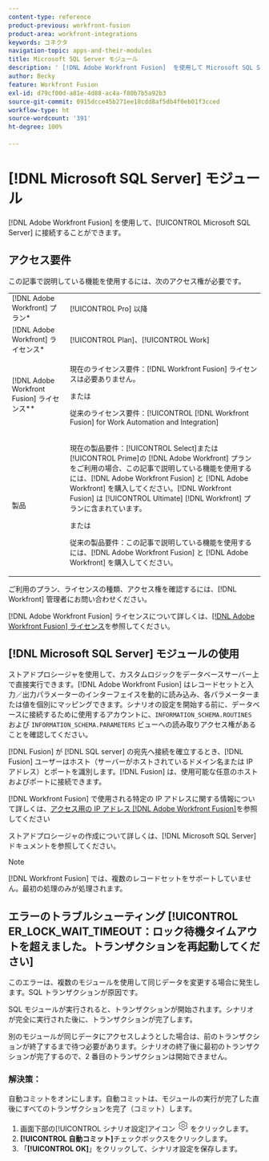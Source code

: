 ```yaml
---
content-type: reference
product-previous: workfront-fusion
product-area: workfront-integrations
keywords: コネクタ
navigation-topic: apps-and-their-modules
title: Microsoft SQL Server モジュール
description: ' [!DNL Adobe Workfront Fusion]  を使用して Microsoft SQL Server に接続することができます。'
author: Becky
feature: Workfront Fusion
exl-id: d79cf00d-a81e-4d88-ac4a-f80b7b5a92b3
source-git-commit: 0915dcce45b271ee18cdd8af5db4f0eb01f3cced
workflow-type: ht
source-wordcount: '391'
ht-degree: 100%

---
```


# [!DNL Microsoft SQL Server] モジュール

[!DNL Adobe Workfront Fusion] を使用して、[!UICONTROL Microsoft SQL Server] に接続することができます。

## アクセス要件

この記事で説明している機能を使用するには、次のアクセス権が必要です。

<table style="table-layout:auto"> 
 <col> 
 <col> 
 <tbody> 
  <tr> 
   <td role="rowheader">[!DNL Adobe Workfront] プラン*</td>
  <td> <p>[!UICONTROL Pro] 以降</p> </td>
  </tr> 
  <tr data-mc-conditions=""> 
   <td role="rowheader">[!DNL Adobe Workfront] ライセンス*</td>
   <td> <p>[!UICONTROL Plan]、[!UICONTROL Work]</p> </td> 
  </tr> 
  <tr> 
   <td role="rowheader">[!DNL Adobe Workfront Fusion] ライセンス**</td> 
   <td>
   <p>現在のライセンス要件：[!DNL Workfront Fusion] ライセンスは必要ありません。</p>
   <p>または</p>
   <p>従来のライセンス要件：[!UICONTROL [!DNL Workfront Fusion] for Work Automation and Integration] </p>
   </td> 
  </tr> 
  <tr> 
   <td role="rowheader">製品</td> 
   <td>
   <p>現在の製品要件：[!UICONTROL Select]または[!UICONTROL Prime]の [!DNL Adobe Workfront] プランをご利用の場合、この記事で説明している機能を使用するには、[!DNL Adobe Workfront Fusion] と [!DNL Adobe Workfront] を購入してください。[!DNL Workfront Fusion] は [!UICONTROL Ultimate] [!DNL Workfront] プランに含まれています。</p>
   <p>または</p>
   <p>従来の製品要件：この記事で説明している機能を使用するには、[!DNL Adobe Workfront Fusion] と [!DNL Adobe Workfront] を購入してください。</p>
   </td> 
  </tr> 
 </tbody> 
</table>

ご利用のプラン、ライセンスの種類、アクセス権を確認するには、[!DNL Workfront] 管理者にお問い合わせください。

[!DNL Adobe Workfront Fusion] ライセンスについて詳しくは、[[!DNL Adobe Workfront Fusion] ライセンス](../../workfront-fusion/get-started/license-automation-vs-integration.md)を参照してください。

## [!DNL Microsoft SQL Server] モジュールの使用

ストアドプロシージャを使用して、カスタムロジックをデータベースサーバー上で直接実行できます。[!DNL Adobe Workfront Fusion] はレコードセットと入力／出力パラメーターのインターフェイスを動的に読み込み、各パラメーターまたは値を個別にマッピングできます。シナリオの設定を開始する前に、データベースに接続するために使用するアカウントに、`INFORMATION_SCHEMA.ROUTINES` および `INFORMATION_SCHEMA.PARAMETERS` ビューへの読み取りアクセス権があることを確認してください。

[!DNL Fusion] が [!DNL SQL server] の宛先へ接続を確立するとき、[!DNL Fusion] ユーザーはホスト（サーバーがホストされているドメイン名または IP アドレス）とポートを識別します。[!DNL Fusion] は、使用可能な任意のホストおよびポートに接続できます。

[!DNL Workfront Fusion] で使用される特定の IP アドレスに関する情報について詳しくは、[アクセス用の IP アドレス [!DNL Adobe Workfront Fusion]](../../workfront-fusion/get-started/ip-addresses-for-fusion.md)を参照してください

ストアドプロシージャの作成について詳しくは、[!DNL Microsoft SQL Server] ドキュメントを参照してください。

>[!NOTE]
>
>[!DNL Workfront Fusion] では、複数のレコードセットをサポートしていません。最初の処理のみが処理されます。

## エラーのトラブルシューティング [!UICONTROL ER_LOCK_WAIT_TIMEOUT：ロック待機タイムアウトを超えました。トランザクションを再起動してください]

このエラーは、複数のモジュールを使用して同じデータを変更する場合に発生します。SQL トランザクションが原因です。

SQL モジュールが実行されると、トランザクションが開始されます。シナリオが完全に実行された後に、トランザクションが完了します。

別のモジュールが同じデータにアクセスしようとした場合は、前のトランザクションが終了するまで待つ必要があります。シナリオの終了後に最初のトランザクションが完了するので、2 番目のトランザクションは開始できません。

### 解決策：

自動コミットをオンにします。自動コミットは、モジュールの実行が完了した直後にすべてのトランザクションを完了（コミット）します。

1. 画面下部の[!UICONTROL シナリオ設定]アイコン ![](assets/scenario-settings-icon.png) をクリックします。
1. **[!UICONTROL 自動コミット]**&#x200B;チェックボックスをクリックします。
1. 「**[!UICONTROL OK]**」をクリックして、シナリオ設定を保存します。
